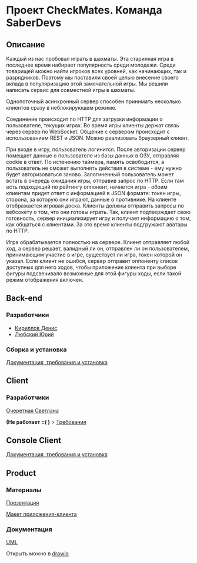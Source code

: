 # <a name="top"></a>Проект CheckMates. Команда SaberDevs
## Описание ##

Каждый из нас пробовал играть в шахматы. Эта старинная игра в последнее время набирает популярность среди молодежи. Среди товарищей можно найти игроков всех уровней, как начинающих, так и разрядников. Поэтому мы поставили своей целью внесение своего вклада в популяризацию этой замечательной игры. Мы решили написать сервис для совместной игры в шахматы.

Однопоточный асинхронный сервер способен принимать несколько клиентов сразу в неблокирующем режиме.

Соединение происходит по HTTP для загрузки информации о пользователе, текущих играх.
Во время игры клиенты держат связь через сервер по WebSocket. Общение с сервером происходит
с использованием REST и JSON. Можно реализовать браузерный клиент.

При входе в игру, пользователь логинится. После авторизации сервер помещает данные о пользователе из базы данных в ОЗУ, отправляя cookie в ответ. По истечению таймера, память освободится, а пользователь не сможет выполнять действия в системе - ему нужно будет авторизоваться заново. Залогиненный пользователь может встать в очередь ожидания игры, отправив запрос по HTTP. Если там есть подходящий по рейтингу оппонент, начнется игра - обоим клиентам придет ответ с информацией в JSON формате: токен игры, сторона, за которую они играют, данные о противнике. На клиенте отображается игровая доска. Клиенты должны отправить запросы по вебсокету о том, что они готовы играть. Так, клиент подтверждает свою готовность, сервер инициализирует игру и получает информацию о том, как общаться с клиентами. За это время клиенты подгружают аватары по HTTP.

Игра обрабатывается полностью на сервере. Клиент отправляет любой ход, а сервер решает, валидный ли он, отправлен ли он пользователем, принимающим участие в игре, существует ли игра, токен которой он указал. Если клиент не ошибся, сервер отправит оппоненту список доступных для него ходов, чтобы приложение клиента при выборе фигуры подсвечивало возможные для этой фигуры ходы, если такой режим отображения включен.

## Back-end ##

### Разработчики ###
- [Кириллов Денис](https://github.com/Denactive)
- [Любский Юрий](https://github.com/yurij-lyubskij)

### Сборка и установка ###

[Документация, требования и установка](./server#backend)

## Client ##

### Разработчики ###

[Очеретная Светлана](https://github.com/Svetlanlka)

**(Не работает =( )** > [Требования](./client#top)

## Console Client ##
[Документация, требования и установка](./server#backend)

## Product ##
### Материалы ###

[Презентация](https://drive.google.com/drive/folders/1JiiQV-3BU60rY9XMv0lYE7rRAV4QwUqC)

[Макет приложения-клиента](https://drive.google.com/drive/folders/1I9MokbBB8PtqO_jTt9GI3MAKg7JIRCas)

### Документация ###
[UML](https://drive.google.com/drive/folders/18x52xWfRX_7n567CYJ1daEaKte2um9FB)

Открыть можно в [drawio](https://app.diagrams.net)
